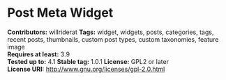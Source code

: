 # Post Meta Widget #
**Contributors:** willriderat
**Tags:** widget, widgets, posts, categories, tags, recent posts, thumbnails, custom post types, custom taxonomies, feature image  
**Requires at least:** 3.9  
**Tested up to:** 4.1
**Stable tag:** 1.0.1
**License:** GPL2 or later  
**License URI:** http://www.gnu.org/licenses/gpl-2.0.html  

